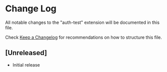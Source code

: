 # Change Log

All notable changes to the "auth-test" extension will be documented in this file.

Check [Keep a Changelog](http://keepachangelog.com/) for recommendations on how to structure this file.

## [Unreleased]

- Initial release